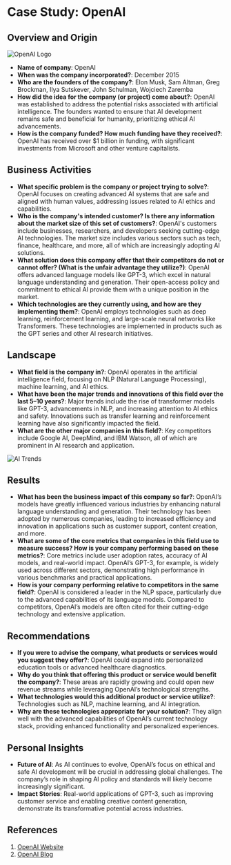# Case Study: OpenAI

## Overview and Origin

![OpenAI Logo](https://freepnglogo.com/images/all_img/1702059309openai-logo-png.png)

* **Name of company**: OpenAI
* **When was the company incorporated?**: December 2015
* **Who are the founders of the company?**: Elon Musk, Sam Altman, Greg Brockman, Ilya Sutskever, John Schulman, Wojciech Zaremba
* **How did the idea for the company (or project) come about?**: OpenAI was established to address the potential risks associated with artificial intelligence. The founders wanted to ensure that AI development remains safe and beneficial for humanity, prioritizing ethical AI advancements.
* **How is the company funded? How much funding have they received?**: OpenAI has received over $1 billion in funding, with significant investments from Microsoft and other venture capitalists.

## Business Activities

* **What specific problem is the company or project trying to solve?**: OpenAI focuses on creating advanced AI systems that are safe and aligned with human values, addressing issues related to AI ethics and capabilities.
* **Who is the company's intended customer? Is there any information about the market size of this set of customers?**: OpenAI's customers include businesses, researchers, and developers seeking cutting-edge AI technologies. The market size includes various sectors such as tech, finance, healthcare, and more, all of which are increasingly adopting AI solutions.
* **What solution does this company offer that their competitors do not or cannot offer? (What is the unfair advantage they utilize?)**: OpenAI offers advanced language models like GPT-3, which excel in natural language understanding and generation. Their open-access policy and commitment to ethical AI provide them with a unique position in the market.
* **Which technologies are they currently using, and how are they implementing them?**: OpenAI employs technologies such as deep learning, reinforcement learning, and large-scale neural networks like Transformers. These technologies are implemented in products such as the GPT series and other AI research initiatives.

## Landscape

* **What field is the company in?**: OpenAI operates in the artificial intelligence field, focusing on NLP (Natural Language Processing), machine learning, and AI ethics.
* **What have been the major trends and innovations of this field over the last 5–10 years?**: Major trends include the rise of transformer models like GPT-3, advancements in NLP, and increasing attention to AI ethics and safety. Innovations such as transfer learning and reinforcement learning have also significantly impacted the field.
* **What are the other major companies in this field?**: Key competitors include Google AI, DeepMind, and IBM Watson, all of which are prominent in AI research and application.

![AI Trends](https://www.zreality.com/wp-content/uploads/2023/12/ZREALITY_An-abstract-3D-representation-of-the-top-6-AI-trends-in-2024.jpg
)
## Results

* **What has been the business impact of this company so far?**: OpenAI’s models have greatly influenced various industries by enhancing natural language understanding and generation. Their technology has been adopted by numerous companies, leading to increased efficiency and innovation in applications such as customer support, content creation, and more.
* **What are some of the core metrics that companies in this field use to measure success? How is your company performing based on these metrics?**: Core metrics include user adoption rates, accuracy of AI models, and real-world impact. OpenAI’s GPT-3, for example, is widely used across different sectors, demonstrating high performance in various benchmarks and practical applications.
* **How is your company performing relative to competitors in the same field?**: OpenAI is considered a leader in the NLP space, particularly due to the advanced capabilities of its language models. Compared to competitors, OpenAI’s models are often cited for their cutting-edge technology and extensive application.

## Recommendations

* **If you were to advise the company, what products or services would you suggest they offer?**: OpenAI could expand into personalized education tools or advanced healthcare diagnostics.
* **Why do you think that offering this product or service would benefit the company?**: These areas are rapidly growing and could open new revenue streams while leveraging OpenAI’s technological strengths.
* **What technologies would this additional product or service utilize?**: Technologies such as NLP, machine learning, and AI integration.
* **Why are these technologies appropriate for your solution?**: They align well with the advanced capabilities of OpenAI’s current technology stack, providing enhanced functionality and personalized experiences.

## Personal Insights

* **Future of AI**: As AI continues to evolve, OpenAI’s focus on ethical and safe AI development will be crucial in addressing global challenges. The company’s role in shaping AI policy and standards will likely become increasingly significant.
* **Impact Stories**: Real-world applications of GPT-3, such as improving customer service and enabling creative content generation, demonstrate its transformative potential across industries.

## References

1. [OpenAI Website](https://www.openai.com/)
2. [OpenAI Blog](https://www.openai.com/blog/)